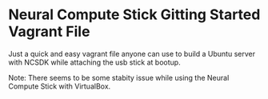 # Neural Compute Stick Gitting Started Vagrant File

Just a quick and easy vagrant file anyone can use to build a Ubuntu server with NCSDK while attaching the usb stick at bootup.

Note:  There seems to be some stabity issue while using the Neural Compute Stick with VirtualBox.